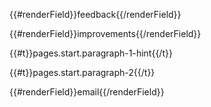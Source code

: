{{#renderField}}feedback{{/renderField}}

{{#renderField}}improvements{{/renderField}}
<p>{{#t}}pages.start.paragraph-1-hint{{/t}}</p>

<p>{{#t}}pages.start.paragraph-2{{/t}}</p>

{{#renderField}}email{{/renderField}}
